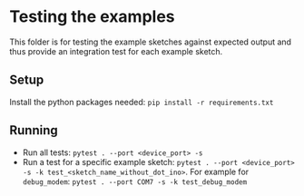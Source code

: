 # Testing the examples  

This folder is for testing the example sketches against expected output and thus provide an integration test for each example sketch.

## Setup 

Install the python packages needed: `pip install -r requirements.txt`

## Running

* Run all tests: `pytest . --port <device_port> -s`
* Run a test for a specific example sketch: `pytest . --port <device_port> -s -k test_<sketch_name_without_dot_ino>`. For example for `debug_modem`: `pytest . --port COM7 -s -k test_debug_modem`

